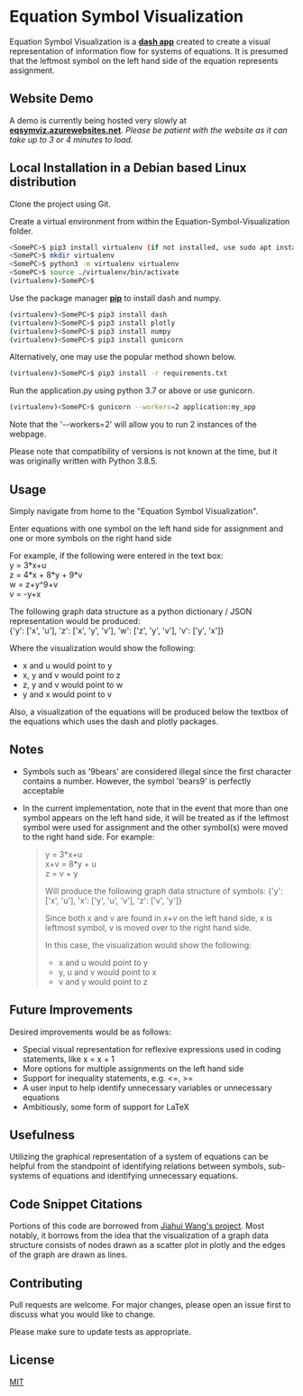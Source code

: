 # Equation Symbol Visualization

Equation Symbol Visualization is a [__dash app__](http://dash.plotly.com) created to create a visual representation of information flow for 
systems of equations. It is presumed that the leftmost symbol on the left hand side of the equation represents 
assignment.

## Website Demo
A demo is currently being hosted very slowly at [__eqsymviz.azurewebsites.net__](http://eqsymviz.azurewebsites.net/).
_Please be patient with the website as it can take up to 3 or 4 minutes to load._

## Local Installation in a Debian based Linux distribution

Clone the project using Git.

Create a virtual environment from within the Equation-Symbol-Visualization folder.  
```bash
<SomePC>$ pip3 install virtualenv (if not installed, use sudo apt install python3-pip)
<SomePC>$ mkdir virtualenv
<SomePC>$ python3 -m virtualenv virtualenv
<SomePC>$ source ./virtualenv/bin/activate
(virtualenv)<SomePC>$ 
```

Use the package manager [__pip__](https://pip.pypa.io/en/stable/) to install dash and numpy.
```bash
(virtualenv)<SomePC>$ pip3 install dash
(virtualenv)<SomePC>$ pip3 install plotly
(virtualenv)<SomePC>$ pip3 install numpy
(virtualenv)<SomePC>$ pip3 install gunicorn
```
Alternatively, one may use the popular method shown below.
```bash
(virtualenv)<SomePC>$ pip3 install -r requirements.txt
```
Run the application.py using python 3.7 or above or use gunicorn.
```bash
(virtualenv)<SomePC>$ gunicorn --workers=2 application:my_app
```
Note that the '--workers=2' will allow you to run 2 instances of the webpage.

Please note that compatibility of versions is not known at the time, but it was originally written with Python 3.8.5.

## Usage

Simply navigate from home to the "Equation Symbol Visualization".

Enter equations with one symbol on the left hand side for assignment and one or more symbols on the right hand side

For example, if the following were entered in the text box:  
y = 3\*x+u  
z = 4\*x + 8\*y + 9\*v  
w = z+y^9+v  
v = -y+x  

The following graph data structure as a python dictionary / JSON representation would be produced:  
{'y': \['x', 'u'], 'z': \['x', 'y', 'v'], 'w': \['z', 'y', 'v'], 'v': \['y', 'x']}

Where the visualization would show the following:  
* x and u would point to y
* x, y and v would point to z
* z, y and v would point to w
* y and x would point to v

Also, a visualization of the equations will be produced below the textbox of the equations which uses the dash and
plotly packages.

## Notes

* Symbols such as '9bears' are considered illegal since the first character contains a number. However, the symbol 
'bears9' is perfectly acceptable

* In the current implementation, note that in the event that more than one symbol appears on the left hand side, 
it will be treated as if the leftmost symbol were used for assignment and the other symbol(s) were moved to the 
right hand side. For example:  
   >y = 3\*x+u  
   >x+v = 8\*y + u  
   >z = v + y  
   >
   >Will produce the following graph data structure of symbols:
   >{'y': \['x', 'u'], 'x': \['y', 'u', 'v'], 'z': \['v', 'y']}
   >
   >Since both x and v are found in _x+v_ on the left hand side, x is leftmost symbol, v is moved over to the right 
   >hand side.
   >
   >In this case, the visualization would show the following:  
   >* x and u would point to y
   >* y, u and v would point to x
   >* v and y would point to z

## Future Improvements
Desired improvements would be as follows:
* Special visual representation for reflexive expressions used in coding statements, like x = x + 1
* More options for multiple assignments on the left hand side 
* Support for inequality statements, e.g. <=, >=
* A user input to help identify unnecessary variables or unnecessary equations
* Ambitiously, some form of support for LaTeX

## Usefulness
Utilizing the graphical representation of a system of equations can be helpful from the standpoint of identifying
relations between symbols, sub-systems of equations and identifying unnecessary equations.

## Code Snippet Citations
Portions of this code are borrowed from [Jiahui Wang's project](https://github.com/jhwang1992/network-visualization).
Most notably, it borrows from the idea that the visualization of a graph data structure consists of nodes drawn as a 
scatter plot in plotly and the edges of the graph are drawn as lines.

## Contributing
Pull requests are welcome. For major changes, please open an issue first to discuss what you would like to change.

Please make sure to update tests as appropriate.

## License
[MIT](https://choosealicense.com/licenses/mit/)